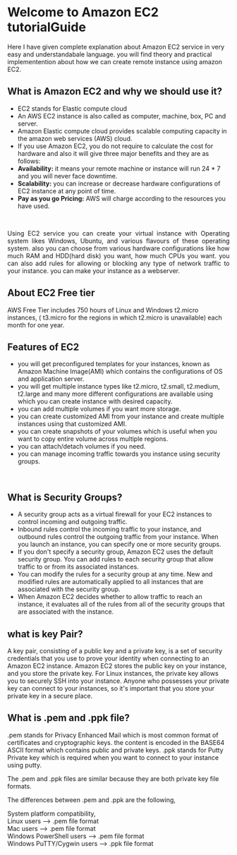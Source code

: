 
# Welcome to Amazon EC2 tutorialGuide
Here I have given complete explanation about Amazon EC2 service in very easy and understandabale language. 
you will find theory and practical implementention about how we can create remote instance using amazon EC2.


## What is Amazon EC2 and why we should use it?

<ul>
  <li>EC2 stands for Elastic compute cloud
  <li>An AWS EC2 instance is also called as computer, machine, box, PC and server.
  <li>Amazon Elastic compute cloud provides scalable computing capacity in the amazon web services (AWS) cloud. 
  <li>If you use Amazon EC2, you do not require to calculate the cost for hardware and also it will give three major benefits and they are as follows:
  
  <li> <b>Availability:</b> it means your remote machine or instance will run 24 * 7 and you will never face downtime.
  <li> <b>Scalability:</b> you can increase or decrease hardware configurations of EC2 instance at any point of time.
  <li> <b>Pay as you go Pricing:</b> AWS will charge according to the resources you have used.
</ul><br>

<p style="text-align: justify;">Using EC2 service you can create your virtual instance with Operating system likes Windows, Ubuntu, and various flavours of these operating system. also you can choose from various hardware configurations like how much RAM and HDD(hard disk) you want, how much CPUs you want. you can also add rules for allowing or blocking any type of network traffic to your instance. you can make your instance as a webserver.</p> 

## About EC2 Free tier
AWS Free Tier includes 750 hours of Linux and Windows t2.micro instances, ( t3.micro for the regions in which t2.micro is unavailable) each month for one year. 

## Features of EC2
<ul>
  <li>you will get preconfigured templates for your instances, known as Amazon Machine Image(AMI) which contains the configurations of OS and application server.
  <li>you will get multiple instance types like t2.micro, t2.small, t2.medium, t2.large and many more different configurations are available using which you can create instance with desired capacity.
  <li>you can add multiple volumes if you want more storage.
  <li>you can create customized AMI from your instance and create multiple instances using that customized AMI.
  <li>you can create snapshots of your volumes which is useful when you want to copy entire volume across multiple regions.
  <li>you can attach/detach volumes if you need.
  <li>you can manage incoming traffic towards you instance using security groups.
</ul><br>

## What is Security Groups?

<ul>
  <li>A security group acts as a virtual firewall for your EC2 instances to control incoming and outgoing traffic.
  <li>Inbound rules control the incoming traffic to your instance, and outbound rules control the outgoing traffic from your instance. When you launch an instance, you can specify one or more security groups.
  <li>If you don't specify a security group, Amazon EC2 uses the default security group. You can add rules to each security group that allow traffic to or from its associated instances. 
   <li>You can modify the rules for a security group at any time. New and modified rules are automatically applied to all instances that are associated with the security group.      <li>When Amazon EC2 decides whether to allow traffic to reach an instance, it evaluates all of the rules from all of the security groups that are associated with the instance.
</ul>

## what is key Pair?
A key pair, consisting of a public key and a private key, is a set of security credentials that you use to prove your identity when connecting to an Amazon EC2 instance. Amazon EC2 stores the public key on your instance, and you store the private key. For Linux instances, the private key allows you to securely SSH into your instance. Anyone who possesses your private key can connect to your instances, so it's important that you store your private key in a secure place.
  
  
## What is .pem and .ppk file?

.pem stands for Privacy Enhanced Mail which is most common format of certificates and cryptographic keys. the content is encoded in the BASE64 ASCII format which contains public and private keys.
.ppk stands for Putty Private key which is required when you want to connect to your instance using putty.

The .pem and .ppk files are similar because they are both private key file formats.
 
The differences between .pem and .ppk are the following,
 
System platform compatibility,<br>
Linux users —> .pem file format<br>
Mac users —> .pem file format<br>
Windows PowerShell users —> .pem file format<br>
Windows PuTTY/Cygwin users —> .ppk file format

